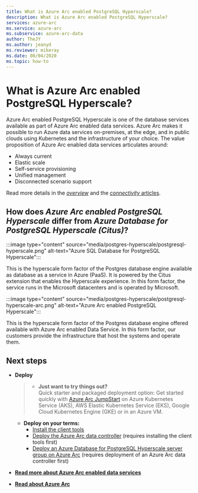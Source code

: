 ```yaml
--- 
title: What is Azure Arc enabled PostgreSQL Hyperscale?
description: What is Azure Arc enabled PostgreSQL Hyperscale?
services: azure-arc
ms.service: azure-arc
ms.subservice: azure-arc-data
author: TheJY
ms.author: jeanyd
ms.reviewer: mikeray
ms.date: 08/04/2020
ms.topic: how-to
---
```


# What is Azure Arc enabled PostgreSQL Hyperscale?

Azure Arc enabled PostgreSQL Hyperscale is one of the database services available as part of Azure Arc enabled data services. Azure Arc makes it possible to run Azure data services on-premises, at the edge, and in public clouds using Kubernetes and the infrastructure of your choice. The value proposition of Azure Arc enabled data services articulates around:
- Always current
- Elastic scale
- Self-service provisioning
- Unified management
- Disconnected scenario support

Read more details in the [_overview_](overview.md) and the [_connectivity_ articles](connectivity.md).

## How does _Azure Arc enabled PostgreSQL Hyperscale_ differ from _Azure Database for PostgreSQL Hyperscale (Citus)_?

:::image type="content" source="media/postgres-hyperscale/postgresql-hyperscale.png" alt-text="Azure SQL Database for PostgreSQL Hyperscale":::

This is the hyperscale form factor of the Postgres database engine available as database as a service in Azure (PaaS). It is powered by the Citus extension that enables the Hyperscale experience. In this form factor, the service runs in the Microsoft datacenters and is operated by Microsoft.

:::image type="content" source="media/postgres-hyperscale/postgresql-hyperscale-arc.png" alt-text="Azure Arc enabled PostgreSQL Hyperscale":::

This is the hyperscale form factor of the Postgres database engine offered available with Azure Arc enabled Data Service. In this form factor, our customers provide the infrastructure that host the systems and operate them.

## Next steps
- **Deploy**
   >- **Just want to try things out?**  
   > Quick starter and packaged deployment option: Get started quickly with [Azure Arc JumpStart](https://github.com/microsoft/azure_arc#azure-arc-enabled-data-services) on Azure Kubernetes Service (AKS), AWS Elastic Kubernetes Service (EKS), Google Cloud Kubernetes Engine (GKE) or in an Azure VM.

   - **Deploy on your terms:**
      - [Install the client tools](install-client-tools.md)
      - [Deploy the Azure Arc data controller](create-data-controller.md) (requires installing the client tools first)
      - [Deploy an Azure Database for PostgreSQL Hyperscale server group on Azure Arc](create-postgresql-hyperscale-server-group.md) (requires deployment of an Azure Arc data controller first)
- [**Read more about Azure Arc enabled data services**](https://azure.microsoft.com/services/azure-arc/hybrid-data-services)
- [**Read about Azure Arc**](https://http://aka.ms/azurearc)

